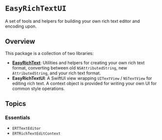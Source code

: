 # ``EasyRichTextUI``

A set of tools and helpers for building your own rich text editor and encoding upon.

## Overview

This package is a collection of two libraries:

- [**EasyRichText**](/../): Utilities and helpers for creating your own rich text format, converting between old `NSAttributedString`, new `AttributedString`, and your rich text format.
- **EasyRichTextUI**: A SwiftUI view wrapping `UITextView` / `NSTextView` for editing rich text. A context object is provided for writing your own UI for common style operations.

## Topics

### Essentials

- ``ERTTextEditor``
- ``ERTRichTextEditContext``
